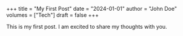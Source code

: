 +++
title = "My First Post"
date = "2024-01-01"
author = "John Doe"
volumes = ["Tech"]
draft = false
+++

This is my first post. I am excited to share my thoughts with you.
